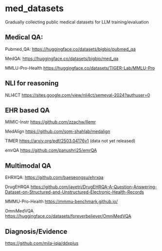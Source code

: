 # med_datasets
Gradually collecting public medical datasets for LLM training/evaluation


## Medical QA:
Pubmed_QA: https://huggingface.co/datasets/bigbio/pubmed_qa

MedQA: https://huggingface.co/datasets/bigbio/med_qa

MMLU-Pro-Health https://huggingface.co/datasets/TIGER-Lab/MMLU-Pro


## NLI for reasoning
NLI4CT https://sites.google.com/view/nli4ct/semeval-2024?authuser=0

## EHR based QA
MIMIC-Instr https://github.com/zzachw/llemr

MedAlign https://github.com/som-shahlab/medalign

TIMER https://arxiv.org/pdf/2503.04176v1  (data not yet released)

emrQA https://github.com/panushri25/emrQA

## Multimodal QA

EHRXQA: https://github.com/baeseongsu/ehrxqa

DrugEHRQA https://github.com/jayetri/DrugEHRQA-A-Question-Answering-Dataset-on-Structured-and-Unstructured-Electronic-Health-Records

MMMU-Pro-Health https://mmmu-benchmark.github.io/

OmniMedVQA https://huggingface.co/datasets/foreverbeliever/OmniMedVQA


## Diagnosis/Evidence
https://github.com/mila-iqia/ddxplus
